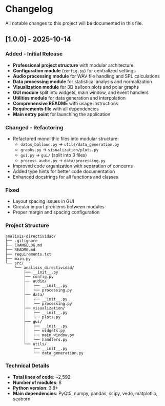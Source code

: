 # Changelog

All notable changes to this project will be documented in this file.

## [1.0.0] - 2025-10-14

### Added - Initial Release
- **Professional project structure** with modular architecture
- **Configuration module** (`config.py`) for centralized settings
- **Audio processing module** for WAV file handling and SPL calculations
- **Data processing module** for statistical analysis and normalization
- **Visualization module** for 3D balloon plots and polar graphs
- **GUI module** split into widgets, main window, and event handlers
- **Utilities module** for data generation and interpolation
- **Comprehensive README** with usage instructions
- **Requirements file** with all dependencies
- **Main entry point** for launching the application

### Changed - Refactoring
- Refactored monolithic files into modular structure:
  - `datos_balloon.py` → `utils/data_generation.py`
  - `graphs.py` → `visualization/plots.py`
  - `gui.py` → `gui/` (split into 3 files)
  - `process_audio.py` → `data/processing.py`
- Improved code organization with separation of concerns
- Added type hints for better code documentation
- Enhanced docstrings for all functions and classes

### Fixed
- Layout spacing issues in GUI
- Circular import problems between modules
- Proper margin and spacing configuration

### Project Structure
```
analisis-directividad/
├── .gitignore
├── CHANGELOG.md
├── README.md
├── requirements.txt
├── main.py
└── src/
    └── analisis_directividad/
        ├── __init__.py
        ├── config.py
        ├── audio/
        │   ├── __init__.py
        │   └── processing.py
        ├── data/
        │   ├── __init__.py
        │   └── processing.py
        ├── visualization/
        │   ├── __init__.py
        │   └── plots.py
        ├── gui/
        │   ├── __init__.py
        │   ├── widgets.py
        │   ├── main_window.py
        │   └── handlers.py
        └── utils/
            ├── __init__.py
            └── data_generation.py
```

### Technical Details
- **Total lines of code**: ~2,592
- **Number of modules**: 8
- **Python version**: 3.8+
- **Main dependencies**: PyQt5, numpy, pandas, scipy, vedo, matplotlib, seaborn
